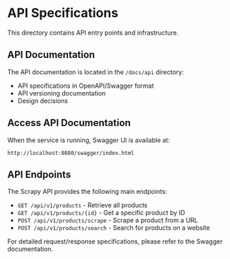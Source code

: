 # API Specifications

This directory contains API entry points and infrastructure.

## API Documentation

The API documentation is located in the `/docs/api` directory:

- API specifications in OpenAPI/Swagger format
- API versioning documentation
- Design decisions

## Access API Documentation

When the service is running, Swagger UI is available at:

```
http://localhost:8080/swagger/index.html
```

## API Endpoints

The Scrapy API provides the following main endpoints:

- `GET /api/v1/products` - Retrieve all products
- `GET /api/v1/products/{id}` - Get a specific product by ID
- `POST /api/v1/products/scrape` - Scrape a product from a URL
- `POST /api/v1/products/search` - Search for products on a website

For detailed request/response specifications, please refer to the Swagger documentation.
